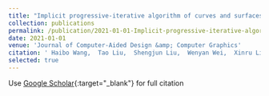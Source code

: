 ```yaml
---
title: "Implicit progressive-iterative algorithm of curves and surfaces with compactly supported radial basis functions"
collection: publications
permalink: /publication/2021-01-01-Implicit-progressive-iterative-algorithm-of-curves-and-surfaces-with-compactly-supported-radial-basis-functions
date: 2021-01-01
venue: 'Journal of Computer-Aided Design &amp; Computer Graphics'
citation: ' Haibo Wang,  Tao Liu,  Shengjun Liu,  Wenyan Wei,  Xinru Liu,  Pingbo Liu,  Yanyu Bai,  Yue&apos;an Chen, &quot;Implicit progressive-iterative algorithm of curves and surfaces with compactly supported radial basis functions.&quot; Journal of Computer-Aided Design &amp;amp; Computer Graphics, 2021.'
selected: true
---
```

Use [Google Scholar](https://scholar.google.com/scholar?q=Implicit+progressive+iterative+algorithm+of+curves+and+surfaces+with+compactly+supported+radial+basis+functions){:target="_blank"} for full citation